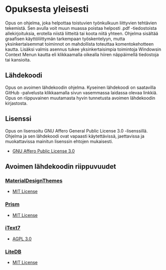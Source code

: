 # Opuksesta yleisesti

Opus on ohjelma, joka helpottaa toistuvien työnkulkuun liittyvien tehtävien tekemistä. Sen avulla voit muun muassa poistaa helposti .pdf -tiedostoista allekirjoituksia, erotella niistä liitteitä tai koota niitä yhteen. Ohjelma sisältää graafisen käyttöliittymän tarkempaan työskentelyyn, mutta yksinkertaisemmat toiminnot on mahdollista toteuttaa komentokehotteen kautta. Lisäksi valmis asennus tukee yksinkertaisimpia toimintoja Windowsin Context Menun kautta eli klikkaamalla oikealla hiiren näppäimellä tiedostoja tai kansioita.

## Lähdekoodi

Opus on avoimen lähdekoodin ohjelma. Kyseinen lähdekoodi on saatavilla GitHub -palvelusta klikkaamalla sivun vasemmassa laidassa olevaa linkkiä. Opus on riippuvainen muutamasta hyvin tunnetusta avoimen lähdekoodin kirjastosta.

## Lisenssi

Opus on lisensoitu GNU Affero General Public License 3.0 -lisenssillä. Ohjelma ja sen lähdekoodi ovat vapaasti käytettävissä, jaettavissa ja muokattavissa mainitun lisenssin ehtojen mukaisesti.

* [GNU Affero Public License 3.0](https://www.gnu.org/licenses/agpl-3.0.html)

## Avoimen lähdekoodin riippuvuudet

### [MaterialDesignThemes](https://github.com/MaterialDesignInXAML/MaterialDesignInXamlToolkit)
- [MIT License](https://licenses.nuget.org/MIT)

### [Prism](https://github.com/PrismLibrary/Prism)
- [MIT License](https://www.nuget.org/packages/Prism.Unity/8.0.0.1909/license)

### [iText7](https://www.nuget.org/packages/Prism.Unity/8.0.0.1909/license)
- [AGPL 3.0](https://www.gnu.org/licenses/agpl-3.0.html)

### [LiteDB](https://github.com/mbdavid/LiteDB)
- [MIT License](https://github.com/mbdavid/LiteDB/blob/master/LICENSE)
